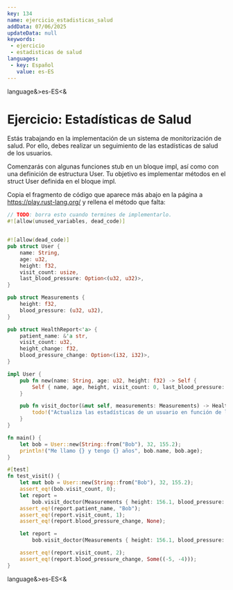 ```yaml
---
key: 134
name: ejercicio_estadisticas_salud
addData: 07/06/2025
updateData: null
keywords: 
 - ejercicio
 - estadisticas de salud
languages:
 - key: Español
   value: es-ES
---
```

language&>es-ES<&
# Ejercicio: Estadísticas de Salud
Estás trabajando en la implementación de un sistema de monitorización de salud. Por ello, debes realizar un seguimiento de las estadísticas de salud de los usuarios.

Comenzarás con algunas funciones stub en un bloque impl, así como con una definición de estructura User. Tu objetivo es implementar métodos en el struct User definida en el bloque impl.

Copia el fragmento de código que aparece más abajo en la página a https://play.rust-lang.org/ y rellena el método que falta:

```rust
// TODO: borra esto cuando termines de implementarlo.
#![allow(unused_variables, dead_code)]


#![allow(dead_code)]
pub struct User {
    name: String,
    age: u32,
    height: f32,
    visit_count: usize,
    last_blood_pressure: Option<(u32, u32)>,
}

pub struct Measurements {
    height: f32,
    blood_pressure: (u32, u32),
}

pub struct HealthReport<'a> {
    patient_name: &'a str,
    visit_count: u32,
    height_change: f32,
    blood_pressure_change: Option<(i32, i32)>,
}

impl User {
    pub fn new(name: String, age: u32, height: f32) -> Self {
        Self { name, age, height, visit_count: 0, last_blood_pressure: None }
    }

    pub fn visit_doctor(&mut self, measurements: Measurements) -> HealthReport {
        todo!("Actualiza las estadísticas de un usuario en función de las mediciones obtenidas durante una consulta médica")
    }
}

fn main() {
    let bob = User::new(String::from("Bob"), 32, 155.2);
    println!("Me llamo {} y tengo {} años", bob.name, bob.age);
}

#[test]
fn test_visit() {
    let mut bob = User::new(String::from("Bob"), 32, 155.2);
    assert_eq!(bob.visit_count, 0);
    let report =
        bob.visit_doctor(Measurements { height: 156.1, blood_pressure: (120, 80) });
    assert_eq!(report.patient_name, "Bob");
    assert_eq!(report.visit_count, 1);
    assert_eq!(report.blood_pressure_change, None);

    let report =
        bob.visit_doctor(Measurements { height: 156.1, blood_pressure: (115, 76) });

    assert_eq!(report.visit_count, 2);
    assert_eq!(report.blood_pressure_change, Some((-5, -4)));
}
```

language&>es-ES<&